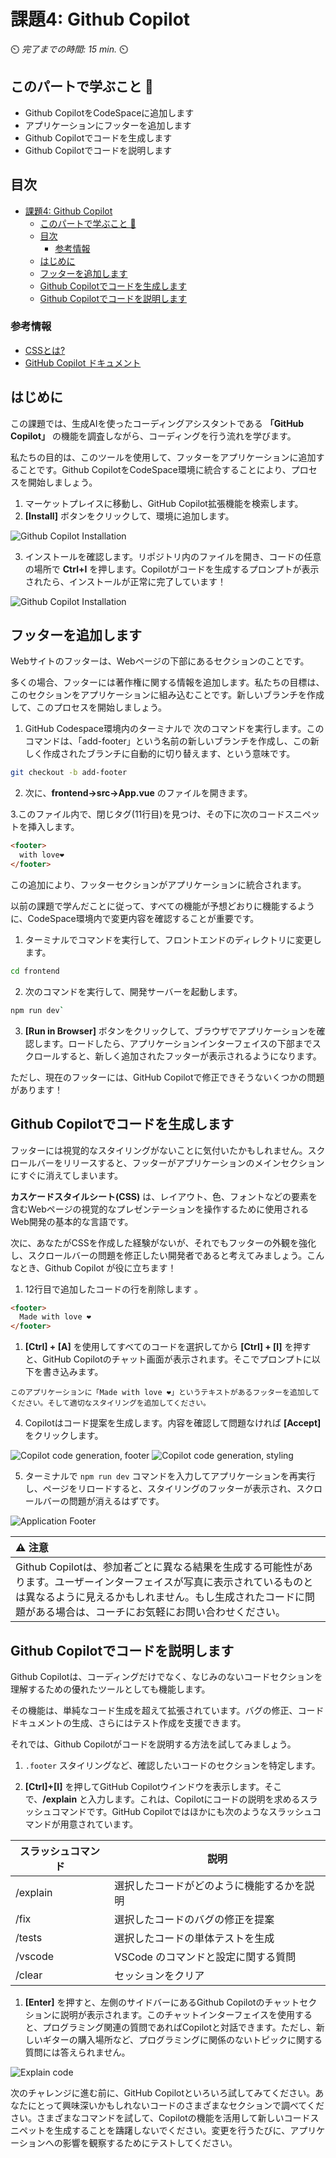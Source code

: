 # 課題4: Github Copilot 

⏲️ _完了までの時間: 15 min._ ⏲️

## このパートで学ぶこと 🎯

- Github CopilotをCodeSpaceに追加します
- アプリケーションにフッターを追加します
- Github Copilotでコードを生成します
- Github Copilotでコードを説明します


## 目次

- [課題4: Github Copilot](#課題4-github-copilot)
  - [このパートで学ぶこと 🎯](#このパートで学ぶこと-)
  - [目次](#目次)
    - [参考情報](#参考情報)
  - [はじめに](#はじめに)
  - [フッターを追加します](#フッターを追加します)
  - [Github Copilotでコードを生成します](#github-copilotでコードを生成します)
  - [Github Copilotでコードを説明します](#github-copilotでコードを説明します)

### 参考情報

- [CSSとは?](https://developer.mozilla.org/en-US/docs/Web/CSS)
- [GitHub Copilot ドキュメント](https://docs.github.com/en/copilot)


## はじめに

この課題では、生成AIを使ったコーディングアシスタントである **「GitHub Copilot」** の機能を調査しながら、コーディングを行う流れを学びます。

私たちの目的は、このツールを使用して、フッターをアプリケーションに追加することです。Github CopilotをCodeSpace環境に統合することにより、プロセスを開始しましょう。

1. マーケットプレイスに移動し、GitHub Copilot拡張機能を検索します。
2. **[Install]** ボタンをクリックして、環境に追加します。

![Github Copilot Installation](./images/github-copilot-installation.png)  

3. インストールを確認します。リポジトリ内のファイルを開き、コードの任意の場所で **Ctrl+I** を押します。Copilotがコードを生成するプロンプトが表示されたら、インストールが正常に完了しています！

![Github Copilot Installation](./images/copilot-ask.png)

## フッターを追加します

Webサイトのフッターは、Webページの下部にあるセクションのことです。

多くの場合、フッターには著作権に関する情報を追加します。私たちの目標は、このセクションをアプリケーションに組み込むことです。新しいブランチを作成して、このプロセスを開始しましょう。

1. GitHub Codespace環境内のターミナルで 次のコマンドを実行します。このコマンドは、「add-footer」という名前の新しいブランチを作成し、この新しく作成されたブランチに自動的に切り替えます、という意味です。
   
```bash
git checkout -b add-footer
```

2. 次に、**frontend->src->App.vue** のファイルを開きます。

3.このファイル内で、</transition>閉じタグ(11行目)を見つけ、その下に次のコードスニペットを挿入します。

```html
<footer>
  with love❤️
</footer>
```
この追加により、フッターセクションがアプリケーションに統合されます。

以前の課題で学んだことに従って、すべての機能が予想どおりに機能するように、CodeSpace環境内で変更内容を確認することが重要です。

1. ターミナルでコマンドを実行して、フロントエンドのディレクトリに変更します。

```bash
cd frontend
```

2. 次のコマンドを実行して、開発サーバーを起動します。

```bash
npm run dev`
```

3. **[Run in Browser]** ボタンをクリックして、ブラウザでアプリケーションを確認します。ロードしたら、アプリケーションインターフェイスの下部までスクロールすると、新しく追加されたフッターが表示されるようになります。


ただし、現在のフッターには、GitHub Copilotで修正できそうないくつかの問題があります！


## Github Copilotでコードを生成します


フッターには視覚的なスタイリングがないことに気付いたかもしれません。スクロールバーをリリースすると、フッターがアプリケーションのメインセクションにすぐに消えてしまいます。

**カスケードスタイルシート(CSS)** は、レイアウト、色、フォントなどの要素を含むWebページの視覚的なプレゼンテーションを操作するために使用されるWeb開発の基本的な言語です。

次に、あなたがCSSを作成した経験がないが、それでもフッターの外観を強化し、スクロールバーの問題を修正したい開発者であると考えてみましょう。こんなとき、Github Copilot が役に立ちます！


1. 12行目で追加したコードの行を削除します 。

```html
<footer>
  Made with love ❤️
</footer>
```

1. **[Ctrl] + [A]** を使用してすべてのコードを選択してから **[Ctrl] + [I]** を押すと、GitHub Copilotのチャット画面が表示されます。そこでプロンプトに以下を書き込みます。

```
このアプリケーションに「Made with love ❤️」というテキストがあるフッターを追加してください。そして適切なスタイリングを追加してください。
```

4. Copilotはコード提案を生成します。内容を確認して問題なければ **[Accept]** をクリックします。

![Copilot code generation, footer](./images/github-copilot-add-code-1.png)
![Copilot code generation, styling](./images/github-copilot-add-code-2.png)  


5. ターミナルで `npm run dev` コマンドを入力してアプリケーションを再実行し、ページをリロードすると、スタイリングのフッターが表示され、スクロールバーの問題が消えるはずです。

![Application Footer](./images/footer-in-milligram.png)



| :warning: 注意          |
|:---------------------------|
|Github Copilotは、参加者ごとに異なる結果を生成する可能性があります。ユーザーインターフェイスが写真に表示されているものとは異なるように見えるかもしれません。もし生成されたコードに問題がある場合は、コーチにお気軽にお問い合わせください。|



## Github Copilotでコードを説明します

Github Copilotは、コーディングだけでなく、なじみのないコードセクションを理解するための優れたツールとしても機能します。

その機能は、単純なコード生成を超えて拡張されています。バグの修正、コードドキュメントの生成、さらにはテスト作成を支援できます。

それでは、Github Copilotがコードを説明する方法を試してみましょう。


1. `.footer` スタイリングなど、確認したいコードのセクションを特定します。

2. **[Ctrl]+[I]** を押してGitHub Copilotウインドウを表示します。そこで、**/explain** と入力します。これは、Copilotにコードの説明を求めるスラッシュコマンドです。GitHub Copilotではほかにも次のようなスラッシュコマンドが用意されています。

|スラッシュコマンド|説明|
|--|--|
|/explain | 選択したコードがどのように機能するかを説明|
|/fix| 選択したコードのバグの修正を提案|
|/tests| 選択したコードの単体テストを生成|
|/vscode| VSCode のコマンドと設定に関する質問|
|/clear| セッションをクリア|

1. **[Enter]** を押すと、左側のサイドバーにあるGithub Copilotのチャットセクションに説明が表示されます。このチャットインターフェイスを使用すると、プログラミング関連の質問であればCopilotと対話できます。ただし、新しいギターの購入場所など、プログラミングに関係のないトピックに関する質問には答えられません。

![Explain code](./images/github-copilot-commands.png)  


次のチャレンジに進む前に、GitHub Copilotといろいろ試してみてください。あなたにとって興味深いかもしれないコードのさまざまなセクションで調べてください。さまざまなコマンドを試して、Copilotの機能を活用して新しいコードスニペットを生成することを躊躇しないでください。変更を行うたびに、アプリケーションへの影響を観察するためにテストしてください。

